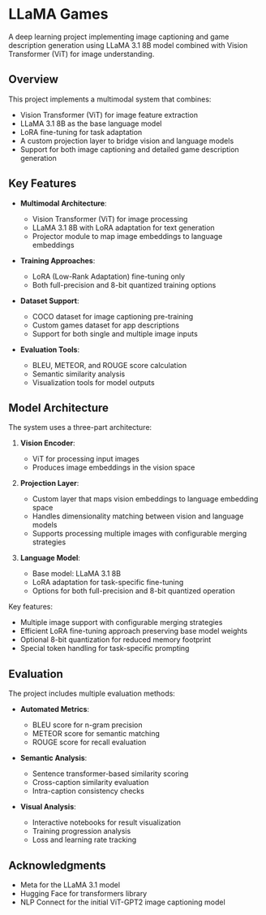 # LLaMA Games

A deep learning project implementing image captioning and game description generation using LLaMA 3.1 8B model combined with Vision Transformer (ViT) for image understanding.

## Overview

This project implements a multimodal system that combines:
- Vision Transformer (ViT) for image feature extraction
- LLaMA 3.1 8B as the base language model
- LoRA fine-tuning for task adaptation
- A custom projection layer to bridge vision and language models
- Support for both image captioning and detailed game description generation

## Key Features

- **Multimodal Architecture**:
  - Vision Transformer (ViT) for image processing
  - LLaMA 3.1 8B with LoRA adaptation for text generation
  - Projector module to map image embeddings to language embeddings
  
- **Training Approaches**:
  - LoRA (Low-Rank Adaptation) fine-tuning only
  - Both full-precision and 8-bit quantized training options
  
- **Dataset Support**:
  - COCO dataset for image captioning pre-training
  - Custom games dataset for app descriptions
  - Support for both single and multiple image inputs

- **Evaluation Tools**:
  - BLEU, METEOR, and ROUGE score calculation
  - Semantic similarity analysis
  - Visualization tools for model outputs

## Model Architecture

The system uses a three-part architecture:

1. **Vision Encoder**: 
   - ViT for processing input images
   - Produces image embeddings in the vision space

2. **Projection Layer**: 
   - Custom layer that maps vision embeddings to language embedding space
   - Handles dimensionality matching between vision and language models
   - Supports processing multiple images with configurable merging strategies

3. **Language Model**: 
   - Base model: LLaMA 3.1 8B
   - LoRA adaptation for task-specific fine-tuning
   - Options for both full-precision and 8-bit quantized operation

Key features:
- Multiple image support with configurable merging strategies
- Efficient LoRA fine-tuning approach preserving base model weights
- Optional 8-bit quantization for reduced memory footprint
- Special token handling for task-specific prompting

## Evaluation

The project includes multiple evaluation methods:

- **Automated Metrics**:
  - BLEU score for n-gram precision
  - METEOR score for semantic matching
  - ROUGE score for recall evaluation

- **Semantic Analysis**:
  - Sentence transformer-based similarity scoring
  - Cross-caption similarity evaluation
  - Intra-caption consistency checks

- **Visual Analysis**:
  - Interactive notebooks for result visualization
  - Training progression analysis
  - Loss and learning rate tracking

## Acknowledgments

- Meta for the LLaMA 3.1 model
- Hugging Face for transformers library
- NLP Connect for the initial ViT-GPT2 image captioning model
